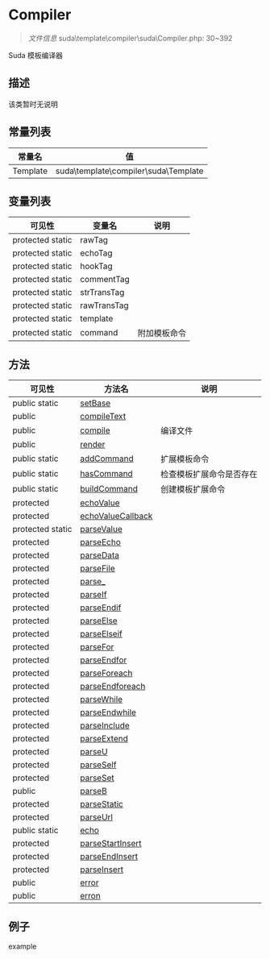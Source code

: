 #  Compiler 

> *文件信息* suda\template\compiler\suda\Compiler.php: 30~392


Suda 模板编译器


## 描述



该类暂时无说明
## 常量列表
| 常量名  |  值|
|--------|----|
|Template | suda\template\compiler\suda\Template | 


## 变量列表
| 可见性 |  变量名   | 说明 |
|--------|----|------|
| protected  static  | rawTag | | 
| protected  static  | echoTag | | 
| protected  static  | hookTag | | 
| protected  static  | commentTag | | 
| protected  static  | strTransTag | | 
| protected  static  | rawTransTag | | 
| protected  static  | template | | 
| protected  static  | command | 附加模板命令| 

## 方法

| 可见性 | 方法名 | 说明 |
|--------|-------|------|
|  public  static|[setBase](Compiler/setBase.md) |  |
|  public  |[compileText](Compiler/compileText.md) |  |
|  public  |[compile](Compiler/compile.md) | 编译文件 |
|  public  |[render](Compiler/render.md) |  |
|  public  static|[addCommand](Compiler/addCommand.md) | 扩展模板命令 |
|  public  static|[hasCommand](Compiler/hasCommand.md) | 检查模板扩展命令是否存在 |
|  public  static|[buildCommand](Compiler/buildCommand.md) | 创建模板扩展命令 |
|  protected  |[echoValue](Compiler/echoValue.md) |  |
|  protected  |[echoValueCallback](Compiler/echoValueCallback.md) |  |
|  protected  static|[parseValue](Compiler/parseValue.md) |  |
|  protected  |[parseEcho](Compiler/parseEcho.md) |  |
|  protected  |[parseData](Compiler/parseData.md) |  |
|  protected  |[parseFile](Compiler/parseFile.md) |  |
|  protected  |[parse_](Compiler/parse_.md) |  |
|  protected  |[parseIf](Compiler/parseIf.md) |  |
|  protected  |[parseEndif](Compiler/parseEndif.md) |  |
|  protected  |[parseElse](Compiler/parseElse.md) |  |
|  protected  |[parseElseif](Compiler/parseElseif.md) |  |
|  protected  |[parseFor](Compiler/parseFor.md) |  |
|  protected  |[parseEndfor](Compiler/parseEndfor.md) |  |
|  protected  |[parseForeach](Compiler/parseForeach.md) |  |
|  protected  |[parseEndforeach](Compiler/parseEndforeach.md) |  |
|  protected  |[parseWhile](Compiler/parseWhile.md) |  |
|  protected  |[parseEndwhile](Compiler/parseEndwhile.md) |  |
|  protected  |[parseInclude](Compiler/parseInclude.md) |  |
|  protected  |[parseExtend](Compiler/parseExtend.md) |  |
|  protected  |[parseU](Compiler/parseU.md) |  |
|  protected  |[parseSelf](Compiler/parseSelf.md) |  |
|  protected  |[parseSet](Compiler/parseSet.md) |  |
|  public  |[parseB](Compiler/parseB.md) |  |
|  protected  |[parseStatic](Compiler/parseStatic.md) |  |
|  protected  |[parseUrl](Compiler/parseUrl.md) |  |
|  public  static|[echo](Compiler/echo.md) |  |
|  protected  |[parseStartInsert](Compiler/parseStartInsert.md) |  |
|  protected  |[parseEndInsert](Compiler/parseEndInsert.md) |  |
|  protected  |[parseInsert](Compiler/parseInsert.md) |  |
|  public  |[error](Compiler/error.md) |  |
|  public  |[erron](Compiler/erron.md) |  |
 

## 例子

example